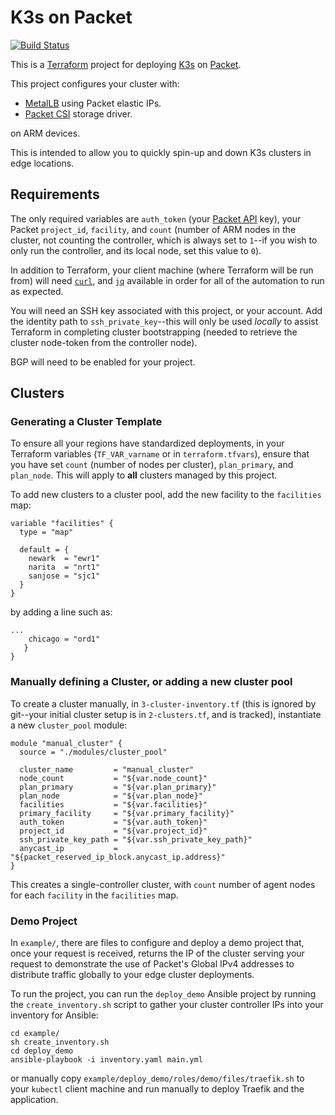 K3s on Packet
==

[![Build Status](https://cloud.drone.io/api/badges/packet-labs/packet-k3s/status.svg)](https://cloud.drone.io/packet-labs/packet-k3s)

This is a [Terraform](https://www.terraform.io/docs/providers/packet/index.html) project for deploying [K3s](https://k3s.io) on [Packet](https://packet.com).

This project configures your cluster with:

- [MetalLB](https://metallb.universe.tf/) using Packet elastic IPs.
- [Packet CSI](https://github.com/packethost/csi-packet) storage driver.

on ARM devices.

This is intended to allow you to quickly spin-up and down K3s clusters in edge locations. 

Requirements
-

The only required variables are `auth_token` (your [Packet API](https://www.packet.com/developers/api/#) key), your Packet `project_id`, `facility`, and `count` (number of ARM nodes in the cluster, not counting the controller, which is always set to `1`--if you wish to only run the controller, and its local node, set this value to `0`). 

In addition to Terraform, your client machine (where Terraform will be run from) will need [`curl`](https://curl.haxx.se/download.html), and [`jq`](https://stedolan.github.io/jq/download/) available in order for all of the automation to run as expected.

You will need an SSH key associated with this project, or your account. Add the identity path to `ssh_private_key`--this will only be used _locally_ to assist Terraform in completing cluster bootstrapping (needed to retrieve the cluster node-token from the controller node). 

BGP will need to be enabled for your project. 

Clusters
-

<h3>Generating a Cluster Template</h3>

To ensure all your regions have standardized deployments, in your Terraform variables (`TF_VAR_varname` or in `terraform.tfvars`), ensure that you have set `count` (number of nodes per cluster), `plan_primary`, and `plan_node`. This will apply to **all** clusters managed by this project. 


To add new clusters to a cluster pool, add the new facility to the `facilities` map:

```
variable "facilities" {
  type = "map"

  default = {
    newark  = "ewr1"
    narita  = "nrt1"
    sanjose = "sjc1"
  }
}
```

by adding a line such as:
```
...
	chicago = "ord1"
   }
}
```

<h3>Manually defining a Cluster, or adding a new cluster pool</h3>

To create a cluster manually, in `3-cluster-inventory.tf` (this is ignored by git--your initial cluster setup is in `2-clusters.tf`, and is tracked), instantiate a new `cluster_pool` module:

```
module "manual_cluster" {
  source = "./modules/cluster_pool"

  cluster_name         = "manual_cluster"
  node_count           = "${var.node_count}"
  plan_primary         = "${var.plan_primary}"
  plan_node            = "${var.plan_node}"
  facilities           = "${var.facilities}"
  primary_facility     = "${var.primary_facility}"
  auth_token           = "${var.auth_token}"
  project_id           = "${var.project_id}"
  ssh_private_key_path = "${var.ssh_private_key_path}"
  anycast_ip           = "${packet_reserved_ip_block.anycast_ip.address}"
}
```
This creates a single-controller cluster, with `count` number of agent nodes for each `facility` in the `facilities` map.

<h3>Demo Project</h3>

In `example/`, there are files to configure and deploy a demo project that, once your request is received, returns the IP of the cluster serving your request to demonstrate the use of Packet's Global IPv4 addresses to distribute traffic globally to your edge cluster deployments.

To run the project, you can run the `deploy_demo` Ansible project by running the `create_inventory.sh` script to gather your cluster controller IPs into your inventory for Ansible:

```
cd example/
sh create_inventory.sh
cd deploy_demo
ansible-playbook -i inventory.yaml main.yml
```

or manually copy `example/deploy_demo/roles/demo/files/traefik.sh` to your `kubectl` client machine and run manually to deploy Traefik and the application.

